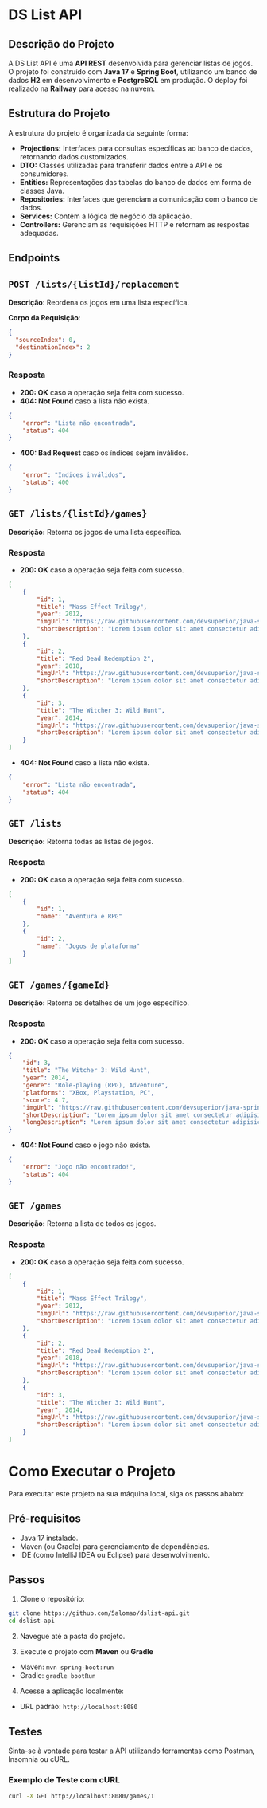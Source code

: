# DS List API

## Descrição do Projeto

A DS List API é uma **API REST** desenvolvida para gerenciar listas de jogos. O projeto foi construído com **Java 17** e **Spring Boot**, utilizando um banco de dados **H2** em desenvolvimento e **PostgreSQL** em produção. O deploy foi realizado na **Railway** para acesso na nuvem.

## Estrutura do Projeto

A estrutura do projeto é organizada da seguinte forma:

- **Projections:** Interfaces para consultas específicas ao banco de dados, retornando dados customizados.
- **DTO:** Classes utilizadas para transferir dados entre a API e os consumidores.
- **Entities:** Representações das tabelas do banco de dados em forma de classes Java.
- **Repositories:** Interfaces que gerenciam a comunicação com o banco de dados.
- **Services:** Contêm a lógica de negócio da aplicação.
- **Controllers:** Gerenciam as requisições HTTP e retornam as respostas adequadas.
  
## Endpoints

## `POST /lists/{listId}/replacement`

**Descrição**: Reordena os jogos em uma lista específica.

**Corpo da Requisição**:
```json
{
  "sourceIndex": 0,
  "destinationIndex": 2
}
```
### Resposta
- **200: OK** caso a operação seja feita com sucesso.
- **404: Not Found** caso a lista não exista.
```json
{
	"error": "Lista não encontrada",
	"status": 404
}
```
- **400: Bad Request** caso os índices sejam inválidos.
```json
{
	"error": "Índices inválidos",
	"status": 400
}
```


## `GET /lists/{listId}/games}`

**Descrição:** Retorna os jogos de uma lista específica.

### Resposta
- **200: OK** caso a operação seja feita com sucesso.
```json
[
	{
		"id": 1,
		"title": "Mass Effect Trilogy",
		"year": 2012,
		"imgUrl": "https://raw.githubusercontent.com/devsuperior/java-spring-dslist/main/resources/1.png",
		"shortDescription": "Lorem ipsum dolor sit amet consectetur adipisicing elit. Odit esse officiis corrupti unde repellat non quibusdam! Id nihil itaque ipsum!"
	},
	{
		"id": 2,
		"title": "Red Dead Redemption 2",
		"year": 2018,
		"imgUrl": "https://raw.githubusercontent.com/devsuperior/java-spring-dslist/main/resources/2.png",
		"shortDescription": "Lorem ipsum dolor sit amet consectetur adipisicing elit. Odit esse officiis corrupti unde repellat non quibusdam! Id nihil itaque ipsum!"
	},
	{
		"id": 3,
		"title": "The Witcher 3: Wild Hunt",
		"year": 2014,
		"imgUrl": "https://raw.githubusercontent.com/devsuperior/java-spring-dslist/main/resources/3.png",
		"shortDescription": "Lorem ipsum dolor sit amet consectetur adipisicing elit. Odit esse officiis corrupti unde repellat non quibusdam! Id nihil itaque ipsum!"
	}
]
```
- **404: Not Found** caso a lista não exista.
```json
{
	"error": "Lista não encontrada",
	"status": 404
}
```
  
## `GET /lists`

**Descrição:** Retorna todas as listas de jogos.

### Resposta
- **200: OK** caso a operação seja feita com sucesso.
```json
[
	{
		"id": 1,
		"name": "Aventura e RPG"
	},
	{
		"id": 2,
		"name": "Jogos de plataforma"
	}
]
```

## `GET /games/{gameId}`

**Descrição:** Retorna os detalhes de um jogo específico.

### Resposta
- **200: OK** caso a operação seja feita com sucesso.
```json
{
	"id": 3,
	"title": "The Witcher 3: Wild Hunt",
	"year": 2014,
	"genre": "Role-playing (RPG), Adventure",
	"platforms": "XBox, Playstation, PC",
	"score": 4.7,
	"imgUrl": "https://raw.githubusercontent.com/devsuperior/java-spring-dslist/main/resources/3.png",
	"shortDescription": "Lorem ipsum dolor sit amet consectetur adipisicing elit. Odit esse officiis corrupti unde repellat non quibusdam! Id nihil itaque ipsum!",
	"longDescription": "Lorem ipsum dolor sit amet consectetur adipisicing elit. Delectus dolorum illum placeat eligendi, quis maiores veniam. Incidunt dolorum, nisi deleniti dicta odit voluptatem nam provident temporibus reprehenderit blanditiis consectetur tenetur. Dignissimos blanditiis quod corporis iste, aliquid perspiciatis architecto quasi tempore ipsam voluptates ea ad distinctio, sapiente qui, amet quidem culpa."
}
```
- **404: Not Found** caso o jogo não exista.
```json
{
	"error": "Jogo não encontrado!",
	"status": 404
}
```

## `GET /games`

**Descrição:** Retorna a lista de todos os jogos.

### Resposta
- **200: OK** caso a operação seja feita com sucesso.
```json
[
	{
		"id": 1,
		"title": "Mass Effect Trilogy",
		"year": 2012,
		"imgUrl": "https://raw.githubusercontent.com/devsuperior/java-spring-dslist/main/resources/1.png",
		"shortDescription": "Lorem ipsum dolor sit amet consectetur adipisicing elit. Odit esse officiis corrupti unde repellat non quibusdam! Id nihil itaque ipsum!"
	},
	{
		"id": 2,
		"title": "Red Dead Redemption 2",
		"year": 2018,
		"imgUrl": "https://raw.githubusercontent.com/devsuperior/java-spring-dslist/main/resources/2.png",
		"shortDescription": "Lorem ipsum dolor sit amet consectetur adipisicing elit. Odit esse officiis corrupti unde repellat non quibusdam! Id nihil itaque ipsum!"
	},
	{
		"id": 3,
		"title": "The Witcher 3: Wild Hunt",
		"year": 2014,
		"imgUrl": "https://raw.githubusercontent.com/devsuperior/java-spring-dslist/main/resources/3.png",
		"shortDescription": "Lorem ipsum dolor sit amet consectetur adipisicing elit. Odit esse officiis corrupti unde repellat non quibusdam! Id nihil itaque ipsum!"
	}
]
```


# Como Executar o Projeto

Para executar este projeto na sua máquina local, siga os passos abaixo:

## Pré-requisitos

- Java 17 instalado.
- Maven (ou Gradle) para gerenciamento de dependências.
- IDE (como IntelliJ IDEA ou Eclipse) para desenvolvimento.

## Passos

1. Clone o repositório:

```bash
git clone https://github.com/5alomao/dslist-api.git
cd dslist-api
```

2. Navegue até a pasta do projeto.

3. Execute o projeto com **Maven** ou **Gradle**
- Maven: `mvn spring-boot:run`
- Gradle: `gradle bootRun`

4. Acesse a aplicação localmente:
- URL padrão: `http://localhost:8080`
  
## Testes

Sinta-se à vontade para testar a API utilizando ferramentas como Postman, Insomnia ou cURL.

### Exemplo de Teste com cURL

```bash
curl -X GET http://localhost:8080/games/1
```

